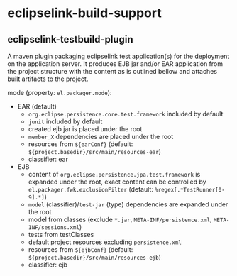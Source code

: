 # eclipselink-build-support

## eclipselink-testbuild-plugin

A maven plugin packaging eclipselink test application(s) for the deployment on the application
server. It produces EJB jar and/or EAR application from the project structure with the content
as is outlined bellow and attaches built artifacts to the project.

mode (property: `el.packager.mode`):
* EAR (default)
  * `org.eclipse.persistence.core.test.framework` included by default
  * `junit` included by default
  * created ejb jar is placed under the root
  * `member_X` dependencies are placed under the root
  * resources from `${earConf}` (default: `${project.basedir}/src/main/resources-ear`)
  * classifier: ear
* EJB
  * content of `org.eclipse.persistence.jpa.test.framework` is expanded under the root,
exact content can be controlled by `el.packager.fwk.exclusionFilter` (default: `%regex[.*TestRunner[0-9].*]`)
  * `model` (classifier)/`test-jar` (type) dependencies are expanded under the root
  * model from classes (exclude `*.jar`, `META-INF/persistence.xml`, `META-INF/sessions.xml`)
  * tests from testClasses
  * default project resources excluding `persistence.xml`
  * resources from `${ejbConf}` (default: `${project.basedir}/src/main/resources-ejb`)
  * classifier: ejb

